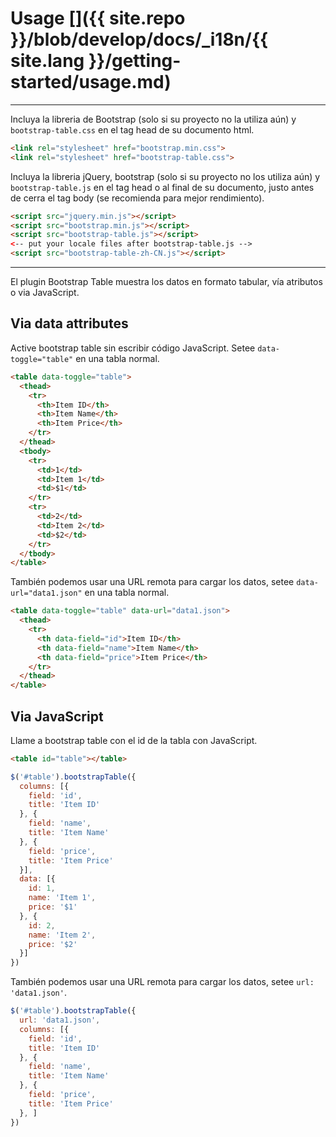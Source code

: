 # Usage []({{ site.repo }}/blob/develop/docs/_i18n/{{ site.lang }}/getting-started/usage.md)

---

Incluya la libreria de Bootstrap (solo si su proyecto no la utiliza aún) y `bootstrap-table.css` en el tag head de su documento html.

```html
<link rel="stylesheet" href="bootstrap.min.css">
<link rel="stylesheet" href="bootstrap-table.css">
```

Incluya la libreria jQuery, bootstrap (solo si su proyecto no los utiliza aún) y `bootstrap-table.js` en el tag head o al final de su documento, justo antes de cerra el tag body (se recomienda para mejor rendimiento).

```html
<script src="jquery.min.js"></script>
<script src="bootstrap.min.js"></script>
<script src="bootstrap-table.js"></script>
<-- put your locale files after bootstrap-table.js -->
<script src="bootstrap-table-zh-CN.js"></script>
```

---

El plugin Bootstrap Table muestra los datos en formato tabular, vía atributos o via JavaScript.

## Via data attributes

Active bootstrap table sin escribir código JavaScript. Setee `data-toggle="table"` en una tabla normal.

```html
<table data-toggle="table">
  <thead>
    <tr>
      <th>Item ID</th>
      <th>Item Name</th>
      <th>Item Price</th>
    </tr>
  </thead>
  <tbody>
    <tr>
      <td>1</td>
      <td>Item 1</td>
      <td>$1</td>
    </tr>
    <tr>
      <td>2</td>
      <td>Item 2</td>
      <td>$2</td>
    </tr>
  </tbody>
</table>
```

También podemos usar una URL remota para cargar los datos, setee `data-url="data1.json"` en una tabla normal.

```html
<table data-toggle="table" data-url="data1.json">
  <thead>
    <tr>
      <th data-field="id">Item ID</th>
      <th data-field="name">Item Name</th>
      <th data-field="price">Item Price</th>
    </tr>
  </thead>
</table>
```

## Via JavaScript

Llame a bootstrap table con el id de la tabla con JavaScript.

```html
<table id="table"></table>
```

```js
$('#table').bootstrapTable({
  columns: [{
    field: 'id',
    title: 'Item ID'
  }, {
    field: 'name',
    title: 'Item Name'
  }, {
    field: 'price',
    title: 'Item Price'
  }],
  data: [{
    id: 1,
    name: 'Item 1',
    price: '$1'
  }, {
    id: 2,
    name: 'Item 2',
    price: '$2'
  }]
})
```

También podemos usar una URL remota para cargar los datos, setee `url: 'data1.json'`.

```js
$('#table').bootstrapTable({
  url: 'data1.json',
  columns: [{
    field: 'id',
    title: 'Item ID'
  }, {
    field: 'name',
    title: 'Item Name'
  }, {
    field: 'price',
    title: 'Item Price'
  }, ]
})
```
